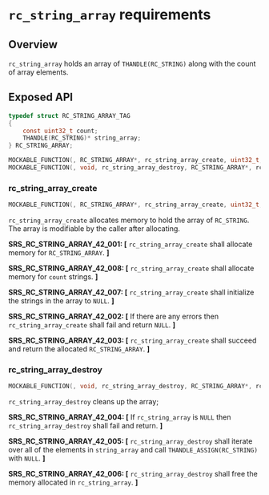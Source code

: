 `rc_string_array` requirements
================

## Overview

`rc_string_array` holds an array of `THANDLE(RC_STRING)` along with the count of array elements.

## Exposed API

```c
typedef struct RC_STRING_ARRAY_TAG
{
    const uint32_t count;
    THANDLE(RC_STRING)* string_array;
} RC_STRING_ARRAY;

MOCKABLE_FUNCTION(, RC_STRING_ARRAY*, rc_string_array_create, uint32_t, count);
MOCKABLE_FUNCTION(, void, rc_string_array_destroy, RC_STRING_ARRAY*, rc_string_array);
```

### rc_string_array_create

```c
MOCKABLE_FUNCTION(, RC_STRING_ARRAY*, rc_string_array_create, uint32_t, count);
```

`rc_string_array_create` allocates memory to hold the array of `RC_STRING`. The array is modifiable by the caller after allocating.

**SRS_RC_STRING_ARRAY_42_001: [** `rc_string_array_create` shall allocate memory for `RC_STRING_ARRAY`. **]**

**SRS_RC_STRING_ARRAY_42_008: [** `rc_string_array_create` shall allocate memory for `count` strings. **]**

**SRS_RC_STRING_ARRAY_42_007: [** `rc_string_array_create` shall initialize the strings in the array to `NULL`. **]**

**SRS_RC_STRING_ARRAY_42_002: [** If there are any errors then `rc_string_array_create` shall fail and return `NULL`. **]**

**SRS_RC_STRING_ARRAY_42_003: [** `rc_string_array_create` shall succeed and return the allocated `RC_STRING_ARRAY`. **]**

### rc_string_array_destroy

```c
MOCKABLE_FUNCTION(, void, rc_string_array_destroy, RC_STRING_ARRAY*, rc_string_array);
```

`rc_string_array_destroy` cleans up the array;

**SRS_RC_STRING_ARRAY_42_004: [** If `rc_string_array` is `NULL` then `rc_string_array_destroy` shall fail and return. **]**

**SRS_RC_STRING_ARRAY_42_005: [** `rc_string_array_destroy` shall iterate over all of the elements in `string_array` and call `THANDLE_ASSIGN(RC_STRING)` with `NULL`. **]**

**SRS_RC_STRING_ARRAY_42_006: [** `rc_string_array_destroy` shall free the memory allocated in `rc_string_array`. **]**
